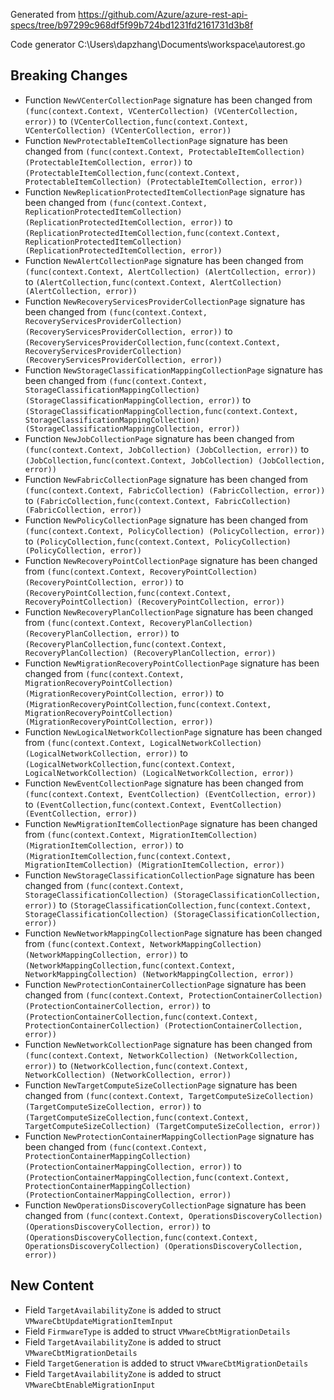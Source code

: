 
Generated from https://github.com/Azure/azure-rest-api-specs/tree/b97299c968df5f99b724bd1231fd2161731d3b8f

Code generator C:\Users\dapzhang\Documents\workspace\autorest.go

## Breaking Changes

- Function `NewVCenterCollectionPage` signature has been changed from `(func(context.Context, VCenterCollection) (VCenterCollection, error))` to `(VCenterCollection,func(context.Context, VCenterCollection) (VCenterCollection, error))`
- Function `NewProtectableItemCollectionPage` signature has been changed from `(func(context.Context, ProtectableItemCollection) (ProtectableItemCollection, error))` to `(ProtectableItemCollection,func(context.Context, ProtectableItemCollection) (ProtectableItemCollection, error))`
- Function `NewReplicationProtectedItemCollectionPage` signature has been changed from `(func(context.Context, ReplicationProtectedItemCollection) (ReplicationProtectedItemCollection, error))` to `(ReplicationProtectedItemCollection,func(context.Context, ReplicationProtectedItemCollection) (ReplicationProtectedItemCollection, error))`
- Function `NewAlertCollectionPage` signature has been changed from `(func(context.Context, AlertCollection) (AlertCollection, error))` to `(AlertCollection,func(context.Context, AlertCollection) (AlertCollection, error))`
- Function `NewRecoveryServicesProviderCollectionPage` signature has been changed from `(func(context.Context, RecoveryServicesProviderCollection) (RecoveryServicesProviderCollection, error))` to `(RecoveryServicesProviderCollection,func(context.Context, RecoveryServicesProviderCollection) (RecoveryServicesProviderCollection, error))`
- Function `NewStorageClassificationMappingCollectionPage` signature has been changed from `(func(context.Context, StorageClassificationMappingCollection) (StorageClassificationMappingCollection, error))` to `(StorageClassificationMappingCollection,func(context.Context, StorageClassificationMappingCollection) (StorageClassificationMappingCollection, error))`
- Function `NewJobCollectionPage` signature has been changed from `(func(context.Context, JobCollection) (JobCollection, error))` to `(JobCollection,func(context.Context, JobCollection) (JobCollection, error))`
- Function `NewFabricCollectionPage` signature has been changed from `(func(context.Context, FabricCollection) (FabricCollection, error))` to `(FabricCollection,func(context.Context, FabricCollection) (FabricCollection, error))`
- Function `NewPolicyCollectionPage` signature has been changed from `(func(context.Context, PolicyCollection) (PolicyCollection, error))` to `(PolicyCollection,func(context.Context, PolicyCollection) (PolicyCollection, error))`
- Function `NewRecoveryPointCollectionPage` signature has been changed from `(func(context.Context, RecoveryPointCollection) (RecoveryPointCollection, error))` to `(RecoveryPointCollection,func(context.Context, RecoveryPointCollection) (RecoveryPointCollection, error))`
- Function `NewRecoveryPlanCollectionPage` signature has been changed from `(func(context.Context, RecoveryPlanCollection) (RecoveryPlanCollection, error))` to `(RecoveryPlanCollection,func(context.Context, RecoveryPlanCollection) (RecoveryPlanCollection, error))`
- Function `NewMigrationRecoveryPointCollectionPage` signature has been changed from `(func(context.Context, MigrationRecoveryPointCollection) (MigrationRecoveryPointCollection, error))` to `(MigrationRecoveryPointCollection,func(context.Context, MigrationRecoveryPointCollection) (MigrationRecoveryPointCollection, error))`
- Function `NewLogicalNetworkCollectionPage` signature has been changed from `(func(context.Context, LogicalNetworkCollection) (LogicalNetworkCollection, error))` to `(LogicalNetworkCollection,func(context.Context, LogicalNetworkCollection) (LogicalNetworkCollection, error))`
- Function `NewEventCollectionPage` signature has been changed from `(func(context.Context, EventCollection) (EventCollection, error))` to `(EventCollection,func(context.Context, EventCollection) (EventCollection, error))`
- Function `NewMigrationItemCollectionPage` signature has been changed from `(func(context.Context, MigrationItemCollection) (MigrationItemCollection, error))` to `(MigrationItemCollection,func(context.Context, MigrationItemCollection) (MigrationItemCollection, error))`
- Function `NewStorageClassificationCollectionPage` signature has been changed from `(func(context.Context, StorageClassificationCollection) (StorageClassificationCollection, error))` to `(StorageClassificationCollection,func(context.Context, StorageClassificationCollection) (StorageClassificationCollection, error))`
- Function `NewNetworkMappingCollectionPage` signature has been changed from `(func(context.Context, NetworkMappingCollection) (NetworkMappingCollection, error))` to `(NetworkMappingCollection,func(context.Context, NetworkMappingCollection) (NetworkMappingCollection, error))`
- Function `NewProtectionContainerCollectionPage` signature has been changed from `(func(context.Context, ProtectionContainerCollection) (ProtectionContainerCollection, error))` to `(ProtectionContainerCollection,func(context.Context, ProtectionContainerCollection) (ProtectionContainerCollection, error))`
- Function `NewNetworkCollectionPage` signature has been changed from `(func(context.Context, NetworkCollection) (NetworkCollection, error))` to `(NetworkCollection,func(context.Context, NetworkCollection) (NetworkCollection, error))`
- Function `NewTargetComputeSizeCollectionPage` signature has been changed from `(func(context.Context, TargetComputeSizeCollection) (TargetComputeSizeCollection, error))` to `(TargetComputeSizeCollection,func(context.Context, TargetComputeSizeCollection) (TargetComputeSizeCollection, error))`
- Function `NewProtectionContainerMappingCollectionPage` signature has been changed from `(func(context.Context, ProtectionContainerMappingCollection) (ProtectionContainerMappingCollection, error))` to `(ProtectionContainerMappingCollection,func(context.Context, ProtectionContainerMappingCollection) (ProtectionContainerMappingCollection, error))`
- Function `NewOperationsDiscoveryCollectionPage` signature has been changed from `(func(context.Context, OperationsDiscoveryCollection) (OperationsDiscoveryCollection, error))` to `(OperationsDiscoveryCollection,func(context.Context, OperationsDiscoveryCollection) (OperationsDiscoveryCollection, error))`

## New Content

- Field `TargetAvailabilityZone` is added to struct `VMwareCbtUpdateMigrationItemInput`
- Field `FirmwareType` is added to struct `VMwareCbtMigrationDetails`
- Field `TargetAvailabilityZone` is added to struct `VMwareCbtMigrationDetails`
- Field `TargetGeneration` is added to struct `VMwareCbtMigrationDetails`
- Field `TargetAvailabilityZone` is added to struct `VMwareCbtEnableMigrationInput`

